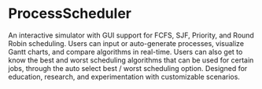 # ProcessScheduler
An interactive simulator with GUI support for FCFS, SJF, Priority, and Round Robin scheduling. Users can input or auto-generate processes, visualize Gantt charts, and compare algorithms in real-time. Users can also get to know the best and worst scheduling algorithms that can be used for certain jobs, through the auto select best / worst scheduling option.  Designed for education, research, and experimentation with customizable scenarios.
